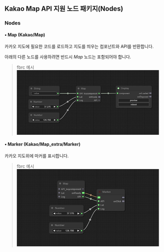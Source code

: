 ## Kakao Map API 지원 노드 패키지(Nodes)

### Nodes
#### • Map (Kakao/Map)
카카오 지도에 필요한 코드를 로드하고 지도를 띄우는 컴포넌트와 API를 반환합니다.

아래의 다른 노드를 사용하려면 반드시 *Map* 노드는 포함되어야 합니다.

> fbrc 예시
![img](./docs/assets/fbrc_example.jpg)

 
#### • Marker (Kakao/Map_extra/Marker)
카카오 지도위에 마커를 표시합니다.

> fbrc 예시
![img](./docs/assets/fbrc_example2.jpg)